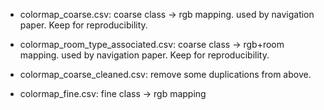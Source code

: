 

+ colormap_coarse.csv: coarse class -> rgb mapping. used by navigation paper. Keep for reproducibility.
+ colormap_room_type_associated.csv: coarse class -> rgb+room mapping. used by navigation paper. Keep for reproducibility.

+ colormap_coarse_cleaned.csv: remove some duplications from above.
+ colormap_fine.csv: fine class -> rgb mapping
